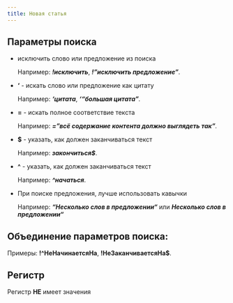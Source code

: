 ```yaml
---
title: Новая статья
---
```


## Параметры поиска

-  исключить слово или предложение из поиска

   Например: ***!исключить***, ***!”исключить предложение”**.*

-  **‘** - искать слово или предложение как цитату

   Например: ***‘цитата***, ***‘“большая цитата”**.*

-  **=** - искать полное соответствие текста

   Например: ***=”всё содержание контента должно выглядеть так”**.*

-  **$** - указать, как должен заканчиваться текст

   Например: ***закончиться$***.

-  **^** - указать, как должен заканчиваться текст

   Например: ***^начаться***.

-  При поиске предложения, лучше использовать кавычки

   Например: ***“Несколько слов в предложении“*** или ***Несколько слов в предложении“***

## Объединение параметров поиска:

Примеры: **!^НеНачинаетсяНа**, **!НеЗаканчиваетсяНа$**.

## Регистр

Регистр **НЕ** имеет значения